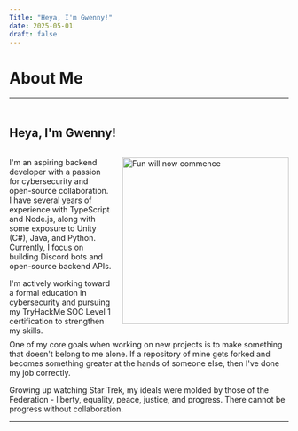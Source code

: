 ```yaml
---
Title: "Heya, I'm Gwenny!"
date: 2025-05-01
draft: false
---
```

# About Me

---

<h2 class="post-title" style="padding-top: 20px">Heya, I'm Gwenny!</h2>

<div style="display: flex; align-items: flex-start; gap: 20px; padding-top: 15px; margin-bottom:-20px">
<div style="flex: 1;">
I'm an aspiring backend developer with a passion for cybersecurity and open-source collaboration. I have several years of experience with TypeScript and Node.js, along with some exposure to Unity (C#), Java, and Python. Currently, I focus on building Discord bots and open-source backend APIs.

I'm actively working toward a formal education in cybersecurity and pursuing my TryHackMe SOC Level 1 certification to strengthen my skills.
</div>
<div style="flex: 0 0 auto;">
<img src="https://cdn.unimatrix-01.dev/images/portfolio/fun_will_now_commence.gif" alt="Fun will now commence" style="width: 300px;">
</div>
</div>

One of my core goals when working on new projects is to make something that doesn't belong to me alone. If a repository of mine gets forked and becomes something greater at the hands of someone else, then I've done my job correctly.

Growing up watching Star Trek, my ideals were molded by those of the Federation - liberty, equality, peace, justice, and progress. There cannot be progress without collaboration.

---

